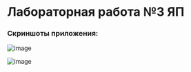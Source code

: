# Лабораторная работа №3 ЯП

### Скриншоты приложения:

![image](https://user-images.githubusercontent.com/85176272/211354584-d338a289-6f0c-4861-a001-d7f3a9014fce.png)

![image](https://user-images.githubusercontent.com/85176272/211354707-c1c3bd52-08a3-45ff-89b5-1b8767a92ad9.png)
